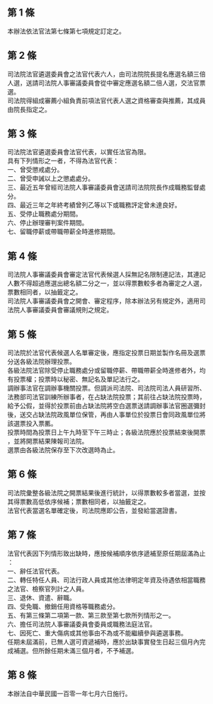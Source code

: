 第 1 條
-------
本辦法依法官法第七條第七項規定訂定之。

第 2 條
-------
司法院法官遴選委員會之法官代表六人，由司法院院長提名應選名額三倍  
人選，送請司法院人事審議委員會從中審定應選名額二倍人選，交法官票  
選。  
司法院得組成審薦小組負責前項法官代表人選之資格審查與推薦，其成員  
由院長指定之。

第 3 條
-------
司法院法官遴選委員會法官代表，以實任法官為限。  
具有下列情形之一者，不得為法官代表：  
一、曾受懲戒處分。  
二、曾受申誡以上之懲處處分。  
三、最近五年曾經司法院人事審議委員會送請司法院院長作成職務監督處  
    分。  
四、最近三年之年終考績曾列乙等以下或職務評定曾未達良好。  
五、受停止職務處分期間。  
六、停止辦理審判案件期間。  
七、留職停薪或帶職帶薪全時進修期間。

第 4 條
-------
司法院人事審議委員會審定法官代表候選人採無記名限制連記法，其連記  
人數不得超過應選出總名額二分之一，並以得票數較多者為審定之人選，  
票數相同者，以抽籤定之。  
司法院人事審議委員會之開會、審定程序，除本辦法另有規定外，適用司  
法院人事審議委員會審議規則之規定。

第 5 條
-------
司法院於法官代表候選人名單審定後，應指定投票日期並製作名冊及選票  
分送各級法院辦理投票。  
各級法院法官除受停止職務處分或留職停薪、帶職帶薪全時進修者外，均  
有投票權；投票時以秘密、無記名及單記法行之。  
調辦事法官在調辦事機關投票。但調派司法院、司法院司法人員研習所、  
法務部司法官訓練所辦事者，在占缺法院投票；其前往占缺法院投票時，  
給予公假，並得於投票前由占缺法院將空白選票送請調辦事法官圈選彌封  
後，送交占缺法院政風單位保管，再由人事單位於投票日會同政風單位將  
該選票投入票匭。  
投票時間為投票日上午九時至下午三時止；各級法院應於投票結束後開票  
，並將開票結果陳報司法院。  
選票由各級法院保存至下次改選時為止。

第 6 條
-------
司法院彙整各級法院之開票結果後進行統計，以得票數較多者當選，並按  
其得票數高低依序候補；票數相同者，以抽籤定之。  
法官代表當選名單確定後，司法院應即公告，並發給當選證書。

第 7 條
-------
法官代表因下列情形致出缺時，應按候補順序依序遞補至原任期屆滿為止  
：  
一、辭任法官代表。  
二、轉任特任人員、司法行政人員或其他法律明定年資及待遇依相當職務  
    之法官、檢察官列計之人員。  
三、退休、資遣、辭職。  
四、受免職、撤銷任用資格等職務處分。  
五、有第三條第二項第一款、第三款至第七款所列情形之一。  
六、擔任司法院人事審議委員會委員或職務法庭法官。  
七、因死亡、重大傷病或其他事由不為或不能繼續參與遴選事務。  
任期未屆滿前，已無人選可資遞補時，應於出缺事實發生日起三個月內完  
成補選。但所餘任期未滿三個月者，不予補選。

第 8 條
-------
本辦法自中華民國一百零一年七月六日施行。


